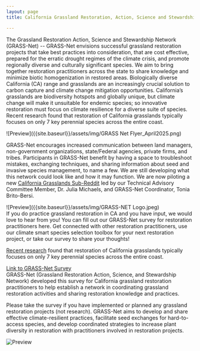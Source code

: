```yaml
---
layout: page
title: California Grassland Restoration, Action, Science and Stewardship Network (GRASS-NET)

---
```

The Grassland Restoration Action, Science and Stewardship Network (GRASS-Net) -- GRASS-Net envisions successful grassland restoration projects that take best practices into consideration, that are cost effective, prepared for the erratic drought regimes of the climate crisis, and promote regionally diverse and culturally significant species. We aim to bring together restoration practitioners across the state to share knowledge and minimize biotic homogenization in restored areas. Biologically diverse California (CA) range and grasslands are an increasingly crucial solution to carbon capture and climate change mitigation opportunities. California’s grasslands are biodiversity hotspots and globally unique, but climate change will make it unsuitable for endemic species; so innovative restoration must focus on climate resilience for a diverse suite of species. Recent research found that restoration of California grasslands typically focuses on only 7 key perennial species across the entire coast.  

![Preview]({{site.baseurl}}/assets/img/GRASS Net Flyer_April2025.png)  

GRASS-Net encourages increased communication between land managers, non-government organizations, state/Federal agencies, private firms, and tribes. Participants in GRASS-Net benefit by having a space to troubleshoot mistakes, exchanging techniques, and sharing information about seed and invasive species management, to name a few. We are still developing what this network could look like and how it may function. We are now piloting a new [California Grasslands Sub-Reddit](https://www.reddit.com/r/cagrasslands/) led by our Technical Advisory Committee Member, Dr. Julia Michaels, and GRASS-Net Coordinator, Tonia Brito-Bersi.  

![Preview]({{site.baseurl}}/assets/img/GRASS-NET Logo.jpeg)  
If you do practice grassland restoration in CA and you have input, we would love to hear from you! You can fill out our GRASS-Net survey for restoration practitioners here. Get connected with other restoration practitioners, use our climate smart species selection toolbox for your next restoration project, or take our survey to share your thoughts!  

[Recent research](https://doi.org/10.1016/j.biocon.2023.109956) found that restoration of California grasslands typically focuses on only 7 key perennial species across the entire coast. 

[Link to GRASS-Net Survey](https://humboldt.qualtrics.com/jfe/form/SV_0kQu8MBZ54YXdFc)  
GRASS-Net (Grassland Restoration Action, Science, and Stewardship Network) developed this survey for California grassland restoration practitioners to help establish a network in coordinating grassland restoration activities and sharing restoration knowledge and practices.  

Please take the survey if you have implemented or planned any grassland restoration projects (not research). GRASS-Net aims to develop and share effective climate-resilient practices, facilitate seed exchanges for hard-to-access species, and develop coordinated strategies to increase plant diversity in restoration with practitioners involved in restoration projects.  

![Preview]({{site.baseurl}}/assets/img/GrassNetIllustrationsCombined.png) 
